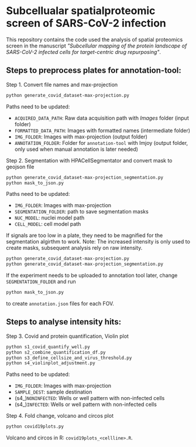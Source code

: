 Subcellualar spatialproteomic screen of SARS-CoV-2 infection
===============================

This repository contains the code used the analysis of spatial proteomics screen in the manuscript *"Subcellular mapping of the protein landscape of SARS-CoV-2 infected cells for target-centric drug repurposing"*.

## Steps to preprocess plates for annotation-tool:
Step 1. Convert file names and max-projection

```sh
python generate_covid_dataset-max-projection.py
```
Paths need to be updated: 
- `ACQUIRED_DATA_PATH`: Raw data acquisition path with *Images* folder (input folder)
- `FORMATTED_DATA_PATH`: Images with formatted names (intermediate folder)
- `IMG_FOLDER`: Images with max-projection (output folder)
- `ANNOTATION_FOLDER`: Folder for `annotation-tool` with Imjoy (output folder, only used when manual annotation is later needed)

Step 2. Segmentation with HPACellSegmentator and convert mask to geojson file
```sh
python generate_covid_dataset-max-projection_segmentation.py
python mask_to_json.py
```
Paths need to be updated: 
- `IMG_FOLDER`: Images with max-projection 
- `SEGMENTATION_FOLDER`: path to save segmentation masks
- `NUC_MODEL`: nuclei model path
- `CELL_MODEL`: cell model path

If signals are too low in a plate, they need to be magnified for the segmentation algirthm to work. Note: The increased intensity is only used to create masks, subsequent analysis rely on raw intensity.
```sh
python generate_covid_dataset-max-projection.py
python generate_covid_dataset-max-projection_segmentation.py
```

If the experiment needs to be uploaded to annotation tool later, change `SEGMENTATION_FOLDER` and run
```sh
python mask_to_json.py
```
to create `annotation.json` files for each FOV.

## Steps to analyse intensity hits:
Step 3. Covid and protein quantification, Violin plot
```sh
python s1_covid_quantify_well.py
python s2_combine_quantification_df.py
python s3_define_cellsize_and_virus_threshold.py
python s4_violinplot_adjustment.py
```
Paths need to be updated: 
- `IMG_FOLDER`: Images with max-projection
- `SAMPLE_DEST`: sample destination
- (s4_)`NONINFECTED`: Wells or well pattern with non-infected cells
- (s4_)`INFECTED`: Wells or well pattern with non-infected cells

Step 4. Fold change, volcano and circos plot
```sh
python covid19plots.py
```
Volcano and circos in R: `covid19plots_<cellline>.R`.
